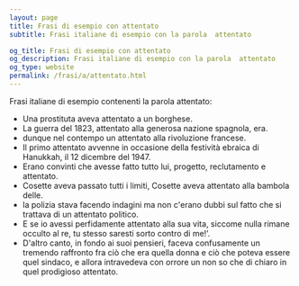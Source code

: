 ```yaml
---
layout: page
title: Frasi di esempio con attentato 
subtitle: Frasi italiane di esempio con la parola  attentato

og_title: Frasi di esempio con attentato 
og_description: Frasi italiane di esempio con la parola  attentato
og_type: website
permalink: /frasi/a/attentato.html
---
```


Frasi italiane di esempio contenenti la parola attentato:


- Una prostituta aveva attentato a un borghese.
- La guerra del 1823, attentato alla generosa nazione spagnola, era.
- dunque nel contempo un attentato alla rivoluzione francese.
- Il primo attentato avvenne in occasione della festività ebraica di Hanukkah, il 12 dicembre del 1947.
- Erano convinti che avesse fatto tutto lui, progetto, reclutamento e attentato.
- Cosette aveva passato tutti i limiti, Cosette aveva attentato alla bambola delle.
- la polizia stava facendo indagini ma non c'erano dubbi sul fatto che si trattava di un attentato politico.
- E se io avessi perfidamente attentato alla sua vita, siccome nulla rimane occulto al re, tu stesso saresti sorto contro di me!’.
- D'altro canto, in fondo ai suoi pensieri, faceva confusamente un tremendo raffronto fra ciò che era quella donna e ciò che poteva essere quel sindaco, e allora intravedeva con orrore un non so che di chiaro in quel prodigioso attentato.
